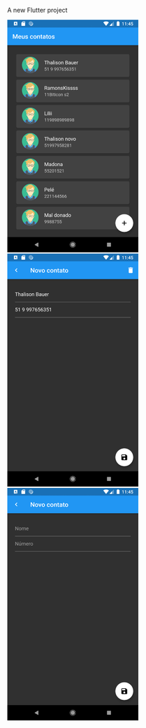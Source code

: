 A new Flutter project

<p align="left">
  <img src="https://github.com/ThalisonBauer/AgendaG2/blob/master/prtScr/list.png" width="300">
  <img src="https://github.com/ThalisonBauer/AgendaG2/blob/master/prtScr/edit.png" width="300">
  <img src="https://github.com/ThalisonBauer/AgendaG2/blob/master/prtScr/add.png" width="300"> 
</p>
